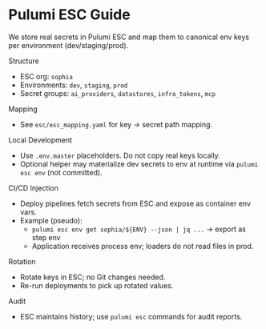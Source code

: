 # Pulumi ESC Guide

We store real secrets in Pulumi ESC and map them to canonical env keys per environment (dev/staging/prod).

Structure
- ESC org: `sophia`
- Environments: `dev`, `staging`, `prod`
- Secret groups: `ai_providers`, `datastores`, `infra_tokens`, `mcp`

Mapping
- See `esc/esc_mapping.yaml` for key → secret path mapping.

Local Development
- Use `.env.master` placeholders. Do not copy real keys locally.
- Optional helper may materialize dev secrets to env at runtime via `pulumi esc env` (not committed).

CI/CD Injection
- Deploy pipelines fetch secrets from ESC and expose as container env vars.
- Example (pseudo):
  - `pulumi esc env get sophia/${ENV} --json | jq ...` → export as step env
  - Application receives process env; loaders do not read files in prod.

Rotation
- Rotate keys in ESC; no Git changes needed.
- Re-run deployments to pick up rotated values.

Audit
- ESC maintains history; use `pulumi esc` commands for audit reports.

